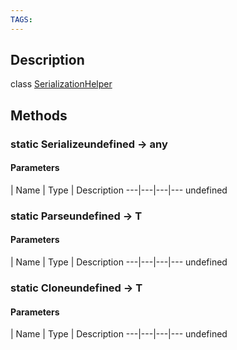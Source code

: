 ```yaml
---
TAGS:
---
```

## Description

class [SerializationHelper](/classes/2.4/SerializationHelper)



## Methods

### static Serializeundefined &rarr; any



#### Parameters
 | Name | Type | Description
---|---|---|---
undefined
### static Parseundefined &rarr; T



#### Parameters
 | Name | Type | Description
---|---|---|---
undefined
### static Cloneundefined &rarr; T



#### Parameters
 | Name | Type | Description
---|---|---|---
undefined
